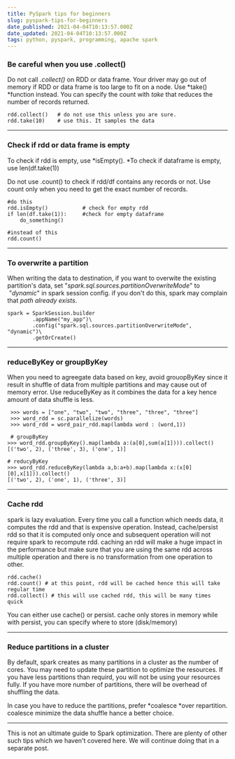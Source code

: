 ```yaml
---
title: PySpark tips for beginners
slug: pyspark-tips-for-beginners
date_published: 2021-04-04T10:13:57.000Z
date_updated: 2021-04-04T10:13:57.000Z
tags: python, pyspark, programming, apache spark
---
```


### Be careful when you use .collect()

Do not call *.collect()* on RDD or data frame. Your driver may go out of memory if RDD or data frame is too large to fit on a node. Use *take() *function instead. You can specify the count with *take* that reduces the number of records returned.

    rdd.collect() 	# do not use this unless you are sure.
    rdd.take(10)	# use this. It samples the data

---

### Check if rdd or data frame is empty

To check if rdd is empty, use *isEmpty(). *To check if dataframe is empty, use len(df.take(1))

Do not use .count() to check if rdd/df contains any records or not. Use count only when you need to get the exact number of records.

    #do this 
    rdd.isEmpty()			# check for empty rdd
    if len(df.take(1)):		#check for empty dataframe
    	do_something()
        
    #instead of this 
    rdd.count()

---

### To overwrite a partition

When writing the data to destination, if you want to overwite the existing partition's data, set "*spark.sql.sources.partitionOverwriteMode*" to  "*dynamic*" in spark session config. if you don't do this, spark may complain that *path already exists*.

    spark = SparkSession.builder
            .appName("my_app")\        
            .config("spark.sql.sources.partitionOverwriteMode", "dynamic")\       
            .getOrCreate()

---

### reduceByKey or groupByKey

When you need to agreegate data based on key, avoid grouopByKey since it result in shuffle of data from multiple partitions and may cause out of memory error. Use reduceByKey as it combines the data for a key hence amount of data shuffle is less.

     >>> words = ["one", "two", "two", "three", "three", "three"]
     >>> word_rdd = sc.parallelize(words)
     >>> word_rdd = word_pair_rdd.map(lambda word : (word,1))
     
     # groupByKey 
    >>> word_rdd.groupByKey().map(lambda a:(a[0],sum(a[1]))).collect()
    [('two', 2), ('three', 3), ('one', 1)]
    
    # reducyByKey
    >>> word_rdd.reduceByKey(lambda a,b:a+b).map(lambda x:(x[0][0],x[1])).collect()
    [('two', 2), ('one', 1), ('three', 3)]

---

### Cache rdd

spark is lazy evaluation. Every time you call a function which needs data, it computes the rdd and that is expensive operation. Instead, cache/persist rdd so that it is computed only once and subsequent operation will not require spark to recompute rdd. caching an rdd will make a huge impact in the performance but make sure that you are using the same rdd across multiple operation and there is no transformation from one operation to other.

    rdd.cache()
    rdd.count() # at this point, rdd will be cached hence this will take regular time
    rdd.collect() # this will use cached rdd, this will be many times quick

You can either use cache() or persist. cache only stores in memory while with persist, you can specify where to store (disk/memory)

---

### Reduce partitions in a cluster

By default, spark creates as many partitions in a cluster as the number of cores. You may need to update these partition to optimize the resources. If you have less partitions than requird, you will not be using your resources fully. If you have more number of partitions, there will be overhead of shuffling the data. 

In case you have to reduce the partitions, prefer *coalesce *over repartition. coalesce minimize the data shuffle hance a better choice.

---

This is not an ultimate guide to Spark optimization. There are plenty of other such tips which we haven't covered here. We will continue doing that in a separate post.
